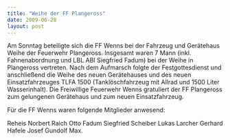 ```yaml
---
title: "Weihe der FF Plangeross"
date: 2009-06-28
layout: post
---
```


Am Sonntag beteiligte sich die FF Wenns bei der Fahrzeug und Gerätehaus Weihe der Feuerwehr Plangeross. Insgesamt waren 7 Mann (inkl. Fahnenabordnung und LBL ABI Siegfried Fadum) bei der Weihe in Plangeross vertreten. Nach dem Aufmarsch folgte der Festgottesdienst und anschließend die Weihe des neuen Gerätehauses und des neuen Einsatzfahrzeuges TLFA 1500 (Tanklöschfahrzeug mit Allrad und 1500 Liter Wasserinhalt). Die Freiwillige Feuerwehr Wenns gratuliert der FF Plangeross zum gelungenen Gerätehaus und zum neuen Einsatzfahrzeug.

Für die FF Wenns waren folgende Mitglieder anwesend:

Reheis Norbert
Raich Otto
Fadum Siegfried
Scheiber Lukas
 Larcher Gerhard
Hafele Josef
Gundolf Max.